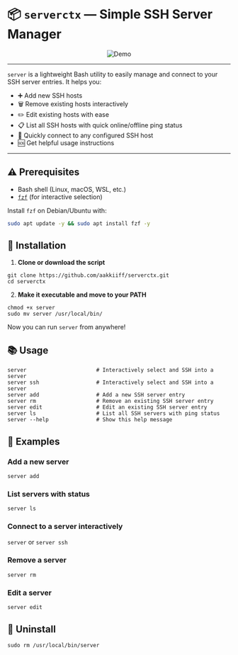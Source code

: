 
# 📦 `serverctx` — Simple SSH Server Manager

<p align="center">
  <img src="./assets/Demo.gif" alt="Demo" />
</p>
<hr>

`server` is a lightweight Bash utility to easily manage and connect to your SSH server entries. It helps you:

- ➕ Add new SSH hosts
- 🗑 Remove existing hosts interactively
- ✏️ Edit existing hosts with ease
- 📋 List all SSH hosts with quick online/offline ping status
- 🔑 Quickly connect to any configured SSH host 
- 🆘 Get helpful usage instructions

---

## ⚠️ Prerequisites

- Bash shell (Linux, macOS, WSL, etc.)
- [`fzf`](https://github.com/junegunn/fzf) (for interactive selection)

Install `fzf` on Debian/Ubuntu with:

```bash
sudo apt update -y && sudo apt install fzf -y
```
## 🚀 Installation
1.  **Clone or download the script**
```
git clone https://github.com/aakkiiff/serverctx.git
cd serverctx
```
2.  **Make it executable and move to your PATH**
```
chmod +x server
sudo mv server /usr/local/bin/
```
Now you can run `server` from anywhere!
## 📚 Usage
```
server                      # Interactively select and SSH into a server
server ssh                  # Interactively select and SSH into a server
server add                  # Add a new SSH server entry
server rm                   # Remove an existing SSH server entry
server edit                 # Edit an existing SSH server entry
server ls                   # List all SSH servers with ping status
server --help               # Show this help message
```

## 🧪 Examples
### Add a new server
`server add`
### List servers with status
`server ls`
### Connect to a server interactively
`server` 
or
`server ssh`
### Remove a server
`server rm`
### Edit a server
`server edit`
## 🧹 Uninstall
`sudo rm /usr/local/bin/server`

